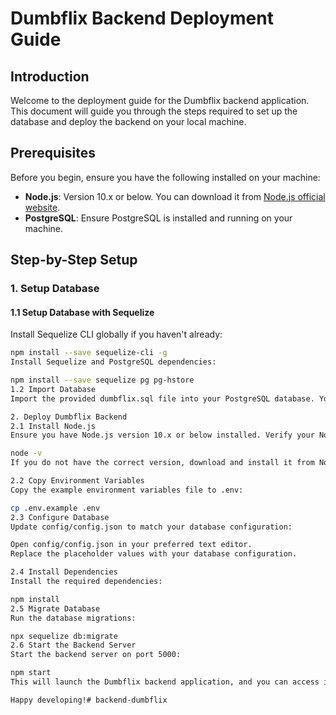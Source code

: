 # Dumbflix Backend Deployment Guide

## Introduction

Welcome to the deployment guide for the Dumbflix backend application. This document will guide you through the steps required to set up the database and deploy the backend on your local machine.

## Prerequisites

Before you begin, ensure you have the following installed on your machine:

- **Node.js**: Version 10.x or below. You can download it from [Node.js official website](https://nodejs.org/).
- **PostgreSQL**: Ensure PostgreSQL is installed and running on your machine.

## Step-by-Step Setup

### 1. Setup Database

#### 1.1 Setup Database with Sequelize

Install Sequelize CLI globally if you haven't already:

```bash
npm install --save sequelize-cli -g
Install Sequelize and PostgreSQL dependencies:

npm install --save sequelize pg pg-hstore
1.2 Import Database
Import the provided dumbflix.sql file into your PostgreSQL database. You can do this using a tool like psql or any PostgreSQL client.

2. Deploy Dumbflix Backend
2.1 Install Node.js
Ensure you have Node.js version 10.x or below installed. Verify your Node.js version by running:

node -v
If you do not have the correct version, download and install it from Node.js official website.

2.2 Copy Environment Variables
Copy the example environment variables file to .env:

cp .env.example .env
2.3 Configure Database
Update config/config.json to match your database configuration:

Open config/config.json in your preferred text editor.
Replace the placeholder values with your database configuration.

2.4 Install Dependencies
Install the required dependencies:

npm install
2.5 Migrate Database
Run the database migrations:

npx sequelize db:migrate
2.6 Start the Backend Server
Start the backend server on port 5000:

npm start
This will launch the Dumbflix backend application, and you can access it by navigating to http://localhost:5000 in your web browser.

Happy developing!# backend-dumbflix
